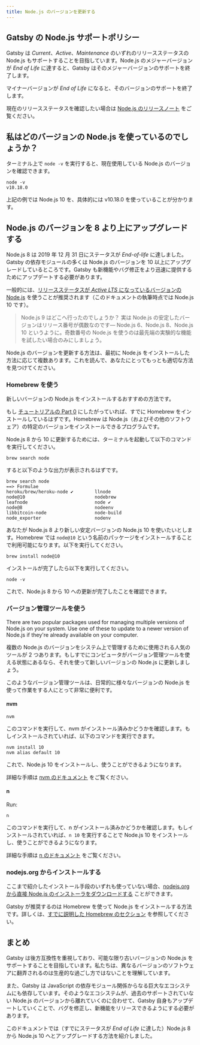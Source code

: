 ```yaml
---
title: Node.js のバージョンを更新する
---
```


## Gatsby の Node.js サポートポリシー

Gatsby は _Current_、_Active_、_Maintenance_ のいずれのリリースステータスの Node.js もサポートすることを目指しています。Node.js のメジャーバージョンが _End of Life_ に達すると、Gatsby はそのメジャーバージョンのサポートを終了します。

マイナーバージョンが _End of Life_ になると、そのバージョンのサポートを終了します。

現在のリリースステータスを確認したい場合は [Node.js のリリースノート](https://github.com/nodejs/Release#nodejs-release-working-group) をご覧ください。

## 私はどのバージョンの Node.js を使っているのでしょうか？

ターミナル上で `node -v` を実行すると、現在使用している Node.js のバージョンを確認できます。

```shell
node -v
v10.18.0
```

上記の例では Node.js 10 を、具体的には v10.18.0 を使っていることが分かります。

## Node.js のバージョンを 8 より上にアップグレードする

Node.js 8 は 2019 年 12 月 31 日にステータスが _End-of-life_ に達しました。Gatsby の依存モジュールの多くは Node.js のバージョンを 10 以上にアップグレードしているところです。Gatsby も新機能やバグ修正をより迅速に提供するためにアップデートする必要があります。

一般的には、[リリースステータスが _Active LTS_ になっているバージョンの Node.js](https://github.com/nodejs/Release#nodejs-release-working-group) を使うことが推奨されます（このドキュメントの執筆時点では Node.js 10 です）。

> Node.js 9 はどこへ行ったのでしょうか？ 実は Node.js の安定したバージョンはリリース番号が偶数なのです— Node.js 6、Node.js 8、Node.js 10 というように。奇数番号の Node.js を使うのは最先端の実験的な機能を試したい場合のみにしましょう。

Node.js のバージョンを更新する方法は、最初に Node.js をインストールした方法に応じて複数あります。これを読んで、あなたにとってもっとも適切な方法を見つけてください。

### Homebrew を使う

新しいバージョンの Node.js をインストールするおすすめの方法です。

もし [チュートリアルの Part 0](https://www.gatsbyjs.org/tutorial/part-zero/#-install-nodejs-and-npm) にしたがっていれば、すでに Homebrew をインストールしているはずです。Homebrew は Node.js（およびその他のソフトウェア）の特定のバージョンをインストールできるプログラムです。

Node.js 8 から 10 に更新するためには、ターミナルを起動して以下のコマンドを実行してください。

```shell
brew search node
```

すると以下のような出力が表示されるはずです。

```shell
brew search node
==> Formulae
heroku/brew/heroku-node ✔        llnode                           node@10                          nodebrew
leafnode                         node ✔                           node@8                           nodeenv
libbitcoin-node                  node-build                       node_exporter                    nodenv
```

あなたが Node.js 8 より新しい安定バージョンの Node.js 10 を使いたいとします。Homebrew では `node@10` という名前のパッケージをインストールすることで利用可能になります。以下を実行してください。

```shell
brew install node@10
```

インストールが完了したら以下を実行してください。

```shell
node -v
```

これで、Node.js 8 から 10 への更新が完了したことを確認できます。

### バージョン管理ツールを使う

There are two popular packages used for managing multiple versions of Node.js on your system. Use one of these to update to a newer version of Node.js if they're already available on your computer.

複数の Node.js のバージョンをシステム上で管理するために使用される人気のツールが 2 つあります。もしすでにコンピュータがバージョン管理ツールを使える状態にあるなら、それを使って新しいバージョンの Node.js に更新しましょう。

このようなバージョン管理ツールは、日常的に様々なバージョンの Node.js を使って作業をする人にとって非常に便利です。

#### nvm

```shell
nvm
```

このコマンドを実行して、nvm がインストール済みかどうかを確認します。もしインストールされていれば、以下のコマンドを実行できます。

```shell
nvm install 10
nvm alias default 10
```

これで、Node.js 10 をインストールし、使うことができるようになります。

詳細な手順は [nvm のドキュメント](https://github.com/nvm-sh/nvm) をご覧ください。

#### n

Run:

```shell
n
```

このコマンドを実行して、n がインストール済みかどうかを確認します。もしインストールされていれば、`n 10` を実行することで Node.js 10 をインストールし、使うことができるようになります。

詳細な手順は [n のドキュメント](https://github.com/tj/n) をご覧ください。

### nodejs.org からインストールする

ここまで紹介したインストール手段のいずれも使っていない場合、[nodejs.org から直接 Node.js のインストーラをダウンロードする](https://nodejs.org/en/) ことができます。

Gatsby が推奨するのは Homebrew を使って Node.js をインストールする方法です。詳しくは、[すでに説明した Homebrew のセクション](#using-homebrew) を参照してください。

## まとめ

Gatsby は後方互換性を重視しており、可能な限り古いバージョンの Node.js をサポートすることを目指しています。私たちは、異なるバージョンのソフトウェアに翻弄されるのは生産的な過ごし方ではないことを理解しています。

また、Gatsby は JavaScript の依存モジュール関係からなる巨大なエコシステムにも依存しています。そのようなエコシステムが、過去のサポートされていない Node.js のバージョンから離れていくのに合わせて、Gatsby 自身もアップデートしていくことで、バグを修正し、新機能をリリースできるようにする必要があります。

このドキュメントでは（すでにステータスが _End of Life_ に達した）Node.js 8 から Node.js 10 へとアップグレードする方法を紹介しました。
